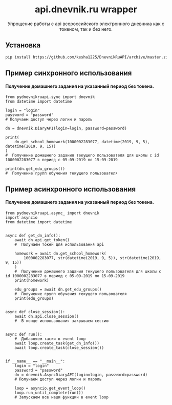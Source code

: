 <h1 align="center">  api.dnevnik.ru wrapper </h1>
<p align="center">Упрощение работы с api всероссийского электронного дневника как с токеном, так и без него.</p>


## Установка

```sh
pip install https://github.com/kesha1225/DnevnikRuAPI/archive/master.zip --upgrade
```

## Пример синхронного использования

#### Получение домашнего задания на указанный период без токена.

```python3
from pydnevnikruapi.sync import dnevnik
from datetime import datetime

login = "login"
password = "password"
# Получаем доступ через логин и пароль

dn = dnevnik.DiaryAPI(login=login, password=password)

print(
    dn.get_school_homework(1000002283077, datetime(2019, 9, 5), datetime(2019, 9, 15))
)
#  Получение домашнего задания текущего пользователя для школы с id 1000002283077 в период с 05-09-2019 по 15-09-2019

print(dn.get_edu_groups())
#  Получение групп обучения текущего пользователя
```

## Пример асинхронного использования

#### Получение домашнего задания на указанный период без токена.

```python3
from pydnevnikruapi.async_ import dnevnik
import asyncio
from datetime import datetime


async def get_dn_info():
    await dn.api.get_token()
    #  Получаем токен для использования api

    homework = await dn.get_school_homework(
        1000002283077, str(datetime(2019, 9, 5)), str(datetime(2019, 9, 15))
    )
    #  Получение домашнего задания текущего пользователя для школы с id 1000002283077 в период с 05-09-2019 по 15-09-2019
    print(homework)

    edu_groups = await dn.get_edu_groups()
    #  Получение групп обучения текущего пользователя
    print(edu_groups)


async def close_session():
    await dn.api.close_session()
    #  В конце использования закрываем сессию


async def run():
    #  Добавляем таски в event loop
    await loop.create_task(get_dn_info())
    await loop.create_task(close_session())


if __name__ == "__main__":
    login = "login"
    password = "password"
    dn = dnevnik.AsyncDiaryAPI(login=login, password=password)
    # Получаем доступ через логин и пароль

    loop = asyncio.get_event_loop()
    loop.run_until_complete(run())
    # Запускаем все наши функции в event loop

```